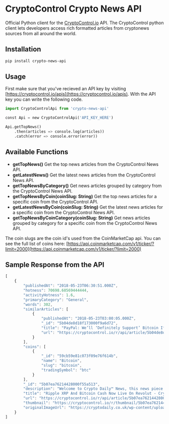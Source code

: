 CryptoControl Crypto News API
=========================

Official Python client for the [CryptoControl.io](https://cryptocontrol.io) API. The CryptoControl python client lets developers access rich formatted articles from cryptonews sources from all around the world.

## Installation
```sh
pip install crypto-news-api
```

## Usage
First make sure that you've recieved an API key by visiting [https://cryptocontrol.io/apis](https://cryptocontrol.io/apis). With the API key you can write the following code.


```python
import CryptoControlApi from 'crypto-news-api'

const Api = new CryptoControlApi('API_KEY_HERE')

Api.getTopNews()
    .then(articles => console.log(articles))
    .catch(error => console.error(error))
```

## Available Functions

- **getTopNews()** Get the top news articles from the CryptoControl News API.
- **getLatestNews()** Get the latest news articles from the CryptoControl News API.
- **getTopNewsByCategory()** Get news articles grouped by category from the CryptoControl News API.
- **getTopNewsByCoin(coinSlug: String)** Get the top news articles for a specific coin from the CryptoControl API.
- **getLatestNewsByCoin(coinSlug: String)** Get the latest news articles for a specific coin from the CryptoControl News API.
- **getTopNewsByCoinCategory(coinSlug: String)** Get news articles grouped by category for a specific coin from the CryptoControl News API.

The coin slugs are the coin id's used from the CoinMarketCap api. You can see the full list of coins here: [https://api.coinmarketcap.com/v1/ticker/?limit=2000](https://api.coinmarketcap.com/v1/ticker/?limit=2000)

## Sample Response from the API
```javascript
[
    {
        "publishedAt": "2018-05-23T06:30:51.000Z",
        "hotness": 70698.68569444444,
        "activityHotness": 1.6,
        "primaryCategory": "General",
        "words": 302,
        "similarArticles": [
            {
                "publishedAt": "2018-05-23T03:00:05.000Z",
                "_id": "5b04de8d18f173000f9a6d72",
                "title": "PayPal: We’ll ‘Definitely Support’ Bitcoin If It Becomes ‘Better Currency’",
                "url": "https://cryptocontrol.io/r/api/article/5b04de8d18f173000f9a6d72?ref=5ac11440ec0af7be35528459"
            }
        ],
        "coins": [
            {
                "_id": "59cb59e81c073f09e76f614b",
                "name": "Bitcoin",
                "slug": "bitcoin",
                "tradingSymbol": "btc"
            }
        ],
        "_id": "5b07ea76214428000f55a513",
        "description": "Welcome to Crypto Daily™ News, this news piece \"Ripple XRP And Bitcoin Cash Now Live On Revolut\" is breaking news from the Crypto sector.",
        "title": "Ripple XRP And Bitcoin Cash Now Live On Revolut - Crypto Daily™",
        "url": "https://cryptocontrol.io/r/api/article/5b07ea76214428000f55a513?ref=5ac11440ec0af7be35528459",
        "thumbnail": "https://cryptocontrol.io/r/thumbnail/5b07ea76214428000f55a513?ref=5ac11440ec0af7be35528459",
        "originalImageUrl": "https://cryptodaily.co.uk/wp-content/uploads/2018/05/ripple-bitcoincash-credit.jpg"
    }
]
```